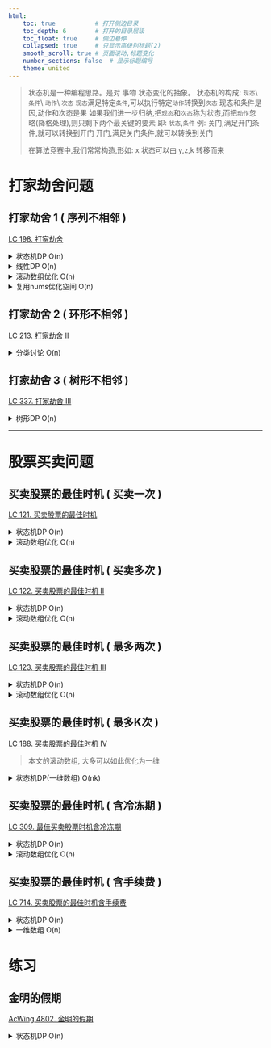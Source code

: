 ```yaml
---
html:
    toc: true           # 打开侧边目录
    toc_depth: 6        # 打开的目录层级
    toc_float: true     # 侧边悬停
    collapsed: true     # 只显示高级别标题(2)
    smooth_scroll: true # 页面滚动,标题变化
    number_sections: false  # 显示标题编号
    theme: united
--- 
```


> 状态机是一种编程思路。是对 事物 状态变化的抽象。
> 状态机的构成: `现态`\ `条件`\ `动作`\ `次态`
> `现态`满足特定`条件`,可以执行特定`动作`转换到`次态`
> 现态和条件是因,动作和次态是果
> 如果我们进一步归纳,把`现态`和`次态`称为状态,而把`动作`忽略(降格处理),则只剩下两个最关键的要素
> 即: `状态`,`条件`
> 例:
> 关门,满足开门条件,就可以转换到开门
> 开门,满足关门条件,就可以转换到关门
>
> 在算法竞赛中,我们常常构造,形如: x 状态可以由 y,z,k 转移而来
# 打家劫舍问题

## 打家劫舍 1 ( 序列不相邻 )
<a href="https://leetcode.cn/problems/house-robber/" target="_blank">LC 198. 打家劫舍</a>

<details><summary>状态机DP O(n)</summary> 

```cpp
const int N=1e2+10;
int dp[N][2];       // dp[i][0] 表示没偷的最大价值
int n;              // dp[i][1] 表示偷了的最大价值
                    
class Solution {
public:
    int rob(vector<int>& nums) {
        n = nums.size();
        nums.insert(nums.begin(), 0);

        dp[1][0] = 0;           // 如果没偷, 那么第 1 家为 0 
        dp[1][1] = nums[1];     // 如果偷了, 那么第 1 家为 nums[1]

        for(int i=2; i<=n; i++){
            dp[i][1] = dp[i-1][0] + nums[i];        // 如果要偷, 肯定是从 [前一家][没偷] 转移过来
            dp[i][0] = max(dp[i-1][1], dp[i-1][0]); // 如果不偷, 肯定是从 [前一家][偷了] 转移过来
        }

        return max(dp[n][0], dp[n][1]);
    }
};
```
</details>


<details><summary>线性DP O(n)</summary> 

```cpp
const int N=1e2+10;
int dp[N];      // dp[i] 表示前 i 个房子能偷取的最大价值
int n;            
                    
class Solution {
public:
    int rob(vector<int>& nums) {
        n = nums.size();
        nums.insert(nums.begin(), 0);

        dp[1]=nums[1];              // 前 1 个房子肯定是nums[1]

        for(int i=2; i<=n; i++)
            dp[i]=max(dp[i-1], dp[i-2]+nums[i]);

        // 在 i==2 的时候,
        //      dp[i-1] == nums[i-1]
        //      dp[i-2]+nums[i] == nums[i]
        // 因此dp[2] = max(nums[1], nums[2])
        // 注意, 此代码不能理解为:
        //      偷 第[i-1] 房子
        //      偷 第[i-2] 房子 + 第[i] 房子
        return dp[n];
    }
};
```
</details>

<details><summary>滚动数组优化 O(n)</summary> 

```cpp
class Solution {
public:
    int rob(vector<int>& nums) {
        int a[3]={0};
        a[1]=nums[0];

        for(int i=1; i<nums.size(); i++){
            a[2] = max(a[1], a[0]+nums[i]);
            
            a[0]=a[1];
            a[1]=a[2];
        }

        return a[1];
    }
};
```
</details>

<details><summary>复用nums优化空间 O(n)</summary> 

```cpp
class Solution {
public:
    int rob(vector<int>& f) {
        if(f.size()>=2) f[1]=max(f[0], f[1]);
        for(int i=2; i<f.size(); i++)
            f[i] = max(f[i-1], f[i-2]+f[i]);
        return f[f.size()-1];
    }
};
```
</details>

## 打家劫舍 2 ( 环形不相邻 )
<a href="https://leetcode.cn/problems/house-robber-ii/" target="_blank">LC 213. 打家劫舍 II</a>

<details><summary>分类讨论 O(n)</summary> 

```cpp
class Solution {
public:
    int robi(vector<int>& f) {
        if(f.size()>=2) f[1]=max(f[0], f[1]);
        for(int i=2; i<f.size(); i++)
            f[i] = max(f[i-1], f[i-2]+f[i]);
        return f[f.size()-1];
    }
    int rob(vector<int>& f) {
        if(f.size()==1) return f[0];
        vector<int> f1, f2;
        f1.assign(f.begin()+1, f.end());    // 情况1 第 1 家不考虑
        f2.assign(f.begin(), f.end()-1);    // 情况2 第 n 家不考虑
        return max(robi(f1), robi(f2));
    }
};
```

</details>

## 打家劫舍 3 ( 树形不相邻 )
<a href="https://leetcode.cn/problems/house-robber-iii/" target="_blank">LC 337. 打家劫舍 III</a>

<details><summary>树形DP O(n)</summary> 

```cpp
#define fst first
#define sed second
typedef pair<int, int> PII;

class Solution {
public:
    PII dfs(TreeNode* t){
        if(!t) return {0,0};
        PII l = dfs(t->left);
        PII r = dfs(t->right);
        return {            // 返回 t 结点(不偷与偷)的最大值    
            l.sed+r.sed,    // 不偷: 左右子树偷了的价值和
            max(l.fst+r.fst+t->val, l.sed+r.sed)
        };                  //   偷: 左右子树不偷+t偷 与 左右子树偷了的价值 取max
    }

    int rob(TreeNode* root) {
        PII res = dfs(root);
        return max(res.fst, res.sed);   // fst不偷, sed偷
    }
};
```
</details>


----

# 股票买卖问题

## 买卖股票的最佳时机 ( 买卖一次 )

<a href="https://leetcode.cn/problems/best-time-to-buy-and-sell-stock/" target="_blank">LC 121. 买卖股票的最佳时机</a>

<details><summary>状态机DP O(n)</summary> 

```cpp
const int N=1e5+10;
int dp[N][2];   // dp[i][0] 表示第 i 天 卖 的最大价值
int n;          // dp[i][1] 表示第 i 天 买 的最大价值
class Solution {
public:
    int maxProfit(vector<int>& p) {
        n=p.size();
        p.insert(p.begin(), 0);

        dp[1][0] = 0;
        dp[1][1] = -p[1];   

        for(int i=2; i<=n; i++){
            dp[i][0]=max(dp[i-1][0], dp[i-1][1]+p[i]);  // 保持空仓 与 卖出
            dp[i][1]=max(dp[i-1][1], -p[i]);            // 保持满仓 与 买入( 买卖一次, 买价一定是 p[i] )
        }

        return dp[n][0];
    }
};
```
</details>

<details><summary>滚动数组优化 O(n)</summary> 

```cpp
class Solution {
public:
    int maxProfit(vector<int>& p) {
        int a[2][2];
        a[0][0] = 0;
        a[0][1] = -p[0];

        for(int i=1; i<p.size(); i++){
            a[1][0] = max(a[0][0], a[0][1]+p[i]); 
            a[1][1] = max(a[0][1], -p[i]);

            a[0][0]=a[1][0];
            a[0][1]=a[1][1];
        }
        return a[0][0];
    }
};
```
</details>


## 买卖股票的最佳时机 ( 买卖多次 )

<a href="https://leetcode.cn/problems/best-time-to-buy-and-sell-stock-ii/" target="_blank">LC 122. 买卖股票的最佳时机 II</a>

<details><summary>状态机DP O(n)</summary> 

```cpp
const int N=3e4+10;
int dp[N][2];   // dp[i][0] 表示第 i 天卖出股票
int n;          // dp[i][1] 表示第 i 天买入股票
class Solution {
public:
    int maxProfit(vector<int>& p) {
        n=p.size();
        p.insert(p.begin(), 0);

        // 对于每一天
        dp[1][0] = 0;       // 卖出股票
        dp[1][1] = -p[1];   // 买入股票 
        // 买入又卖出股票   等价于 卖出股票
        // 买入又卖出又买入 等价于 买入股票

        for(int i=2; i<=n; i++){
            dp[i][0] = max( dp[i-1][0], dp[i-1][1]+p[i] );  // 保持空仓 卖出 
            dp[i][1] = max( dp[i-1][1], dp[i-1][0]-p[i] );  // 保持满仓 买入( 买卖多次, 从空仓转移而来 )
        }

        return dp[n][0];
    }
};
```
</details>

<details><summary>滚动数组优化 O(n)</summary>

```cpp
class Solution {
public:
    int maxProfit(vector<int>& p) {
        int a[2][2];
        a[0][0] = 0;
        a[0][1] = -p[0];

        for(int i=1; i<p.size(); i++){
            a[1][0] = max( a[0][0], a[0][1]+p[i] );
            a[1][1] = max( a[0][1], a[0][0]-p[i] );

            a[0][0] = a[1][0];
            a[0][1] = a[1][1];
        }
        return a[0][0];
    }
};
```
</details>



## 买卖股票的最佳时机 ( 最多两次 )

<a href="https://leetcode.cn/problems/best-time-to-buy-and-sell-stock-iii/" target="_blank">LC 123. 买卖股票的最佳时机 III</a>

<details><summary>状态机DP O(n)</summary> 

```cpp
const int N=1e5+10;
int dp[N][5];   // dp[i][0] 表示 第i天 没有买过     (空仓)
int n;          // dp[i][1] 表示 第i天 持有一支     (买入1)
                // dp[i][2] 表示 第i天 卖出一支     (卖出1)
                // dp[i][3] 表示 第i天 持有一支     (买入2)
                // dp[i][4] 表示 第i天 卖出一支     (卖出2)
class Solution {
public:
    int maxProfit(vector<int>& p) {
        n=p.size();
        p.insert(p.begin(), 0);

        dp[1][0] = 0;
        dp[1][1] = -p[1];
        dp[1][2] = 0;
        dp[1][3] = -p[1];   // 一天内, 买了卖了又买
        dp[1][4] = 0;

        for(int i=2; i<=n; i++){
            dp[i][0] = dp[i-1][0];                          // 保持 空仓
            dp[i][1] = max(dp[i-1][1], dp[i-1][0]-p[i]);    // 保持 买入1 与 空仓买入
            dp[i][2] = max(dp[i-1][2], dp[i-1][1]+p[i]);    // 保持 卖出1 与 卖出 第1支股票 ( 卖出买入1 ) 
            dp[i][3] = max(dp[i-1][3], dp[i-1][2]-p[i]);    // 保持 买入2 与 在卖出1的基础上 买入2
            dp[i][4] = max(dp[i-1][4], dp[i-1][3]+p[i]);    // 保持 卖出2 与 在买入2的基础上 卖出2
        }
        return max(dp[n][0], max(dp[n][2], dp[n][4]));
    }  
};
```
</details>

<details><summary>滚动数组优化 O(n)</summary> 

```cpp
class Solution {
public:
    int maxProfit(vector<int>& p) {
        int a1 = -p[0]; // 买1
        int b1 = 0;     // 卖1
        int a2 = -p[0]; // 买2
        int b2 = 0;     // 卖2

        for(int i=1; i<p.size(); i++){
            a1 = max(a1,  0 - p[i]);        
            b1 = max(b1, a1 + p[i]);
            a2 = max(a2, b1 - p[i]);
            b2 = max(b2, a2 + p[i]);
        }// 真正的滚动数组
        return b2;
    }
};
```
</details>

## 买卖股票的最佳时机 ( 最多K次 )

<a href="https://leetcode.cn/problems/best-time-to-buy-and-sell-stock-iv/" target="_blank" id=1>LC 188. 买卖股票的最佳时机 IV</a>

> 本文的滚动数组, 大多可以如此优化为一维  

<details><summary>状态机DP(一维数组) O(nk)</summary> 

```cpp
class Solution {
public:
    int maxProfit(int k, vector<int>& p) {  // 同理，只需要将 买卖1,2 设定为 买卖k
        int a[110], b[110];
        fill(a+1, a+1+k, -p[0]);// 所有的买入都是 -p[0]
        fill(b+1, b+1+k, 0);    // 所有的卖出都是 0
        b[0]=0;                 // b[0]的含义是空仓, 第0次卖出

        for(int j=1; j<p.size(); j++)
            for(int i=1; i<=k; i++){ // 第i次买入与卖出
                a[i] = max(a[i], b[i-1] - p[j]);
                b[i] = max(b[i], a[i]   + p[j]);
            }
        return b[k];
    }
};
```
</details>

## 买卖股票的最佳时机 ( 含冷冻期 )

<a href="https://leetcode.cn/problems/best-time-to-buy-and-sell-stock-with-cooldown/submissions/" target="_blank">LC 309. 最佳买卖股票时机含冷冻期</a>

<details><summary>状态机DP O(n)</summary> 

```cpp
const int N=5e3+10;
int dp[N][2];   // dp[i][0] 表示 第 i 天未持有(卖出)
int n;          // dp[i][1] 表示 第 i 天 买入 (买入)

class Solution {
public:
    int maxProfit(vector<int>& p) {
        n=p.size();
        p.insert(p.begin(), 0); 

        dp[1][0]=0;
        dp[1][1]=-p[1];
        if(n>=2){
            dp[2][0]=max(0, dp[1][1]+p[2]); // 空仓 或 卖出
            dp[2][1]=max(-p[1], -p[2]);     // 两天中只能在一天选择买入
        }

        for(int i=3; i<=n; i++){
            dp[i][0] = max( dp[i-1][0], dp[i-1][1]+p[i]);   // 保持空仓 或 卖出
            dp[i][1] = max( dp[i-1][1], dp[i-2][0]-p[i]);   // 保持满仓 或 买入( 前天的基础上买入 )
        }

        return dp[n][0];
    }
};
```
</details>

<details><summary>滚动数组优化 O(n)</summary>

```cpp
class Solution {
public:
    int maxProfit(vector<int>& p) {
        int dp[3][2];

        dp[1][0] = 0;
        dp[1][1] = -p[0];
        if(p.size()>1){
            dp[2][0] = max(0, dp[1][1]+p[1]);
            dp[2][1] = max(-p[0], -p[1]);
        }

        for(int i=2; i<p.size();i++){
            dp[0][0]=dp[1][0];
            dp[0][1]=dp[1][1];
            dp[1][0]=dp[2][0];
            dp[1][1]=dp[2][1];

            dp[2][0] = max( dp[1][0], dp[1][1]+p[i]);   // 保持空仓 或 卖出
            dp[2][1] = max( dp[1][1], dp[0][0]-p[i]);   // 保持满仓 或 买入( 前天的基础上买入 )
        }

        if(p.size()==1) return dp[1][0];
        return dp[2][0];
    }
};
```
</details>

## 买卖股票的最佳时机 ( 含手续费 )

<a href="https://leetcode.cn/problems/best-time-to-buy-and-sell-stock-with-transaction-fee/" target="_blank">LC 714. 买卖股票的最佳时机含手续费</a>

<details><summary>状态机DP O(n)</summary> 

```cpp
const int N=5e4+10;
int dp[N][2];   // dp[i][0] 表示 第i天 空仓(卖出)      
int n;          // dp[i][1] 表示 第i天 买入 

class Solution {
public:
    int maxProfit(vector<int>& p, int f) {
        n=p.size();
        p.insert(p.begin(), 0);

        dp[1][0]=0;
        dp[1][1]=-p[1]-f;

        for(int i=2; i<=n; i++){
            dp[i][0] = max(dp[i-1][0], dp[i-1][1]+p[i]);    // 卖出的时候不交手续费
            dp[i][1] = max(dp[i-1][1], dp[i-1][0]-p[i]-f);  // 买入的时候交手续费
        }
        
        return dp[n][0];
    }
};
```
</details>


<details><summary>一维数组 O(n)</summary> 

```cpp
class Solution {
public:
    int maxProfit(vector<int>& p, int f) {
        int a=0;
        int b=-p[0]-f;
        for(int i=1; i<p.size(); i++){
            a = max(a, b+p[i]);    // 卖出的时候不交手续费
            b = max(b, a-p[i]-f);  // 买入的时候交手续费
        }
        return a;
    }
};
```
</details>

# 练习

## 金明的假期

<a href="https://www.acwing.com/problem/content/4805/" target="_blank">AcWing 4802. 金明的假期</a>

<details><summary>状态机DP O(n)</summary> 

```cpp
#include <iostream>
using namespace std;

const int N=110;
                //                      0     1     2
int dp[N][3];   // 前 i 天, 第 i 天选择休息、看书、健身的最大出行天数
int g[N];
int n;

int main(){
    cin>>n;
    for(int i=1; i<=n; i++) cin>>g[i];
    
    if(g[1]==0) dp[1][0]=0; // 都不行
    if(g[1]==1) dp[1][1]=1; // 看书
    if(g[1]==2) dp[1][2]=1; // 健身
    if(g[1]==3) dp[1][1]=dp[1][2]=1; // 都可
    
    for(int i=2; i<=n; i++){
        if(g[i]==0){
            dp[i][0]=max(dp[i-1][0], max(dp[i-1][1], dp[i-1][2]));
            dp[i][1]=max(dp[i-1][0], dp[i-1][2]);
            dp[i][2]=max(dp[i-1][0], dp[i-1][1]);
        }
        if(g[i]==1){
            dp[i][0]=max(dp[i-1][0], max(dp[i-1][1], dp[i-1][2]));
            dp[i][1]=max(dp[i-1][0], dp[i-1][2])+1;
            dp[i][2]=max(dp[i-1][0], dp[i-1][1]);
        }
        if(g[i]==2){
            dp[i][0]=max(dp[i-1][0], max(dp[i-1][1], dp[i-1][2]));
            dp[i][1]=max(dp[i-1][0], dp[i-1][2]);
            dp[i][2]=max(dp[i-1][0], dp[i-1][1])+1;
        }  
        if(g[i]==3){
            dp[i][0]=max(dp[i-1][0], max(dp[i-1][1], dp[i-1][2]));
            dp[i][1]=max(dp[i-1][0], dp[i-1][2])+1;
            dp[i][2]=max(dp[i-1][0], dp[i-1][1])+1;
        }
    }
    
    cout<<n-max(dp[n][0], max(dp[n][1], dp[n][2]));
    
    return 0;
}
```
</details>
